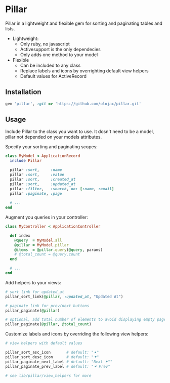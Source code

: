 # Pillar

Pillar in a lightweight and flexible gem for sorting and paginating tables and lists.

- Lightweight:
  - Only ruby, no javascript
  - Activesupport is the only dependecies
  - Only adds one method to your model
- Flexible
  - Can be included to any class
  - Replace labels and icons by overrighting default view helpers
  - Default values for ActiveRecord

## Installation

```ruby
gem 'pillar', :git => 'https://github.com/olojac/pillar.git'
```

## Usage

Include Pillar to the class you want to use. It dosn't need to be a model, pillar not depended on your models attributes.

Specify your sorting and paginating scopes:

```ruby
class MyModel < ApplicationRecord
  include Pillar

  pillar :sort,     :name
  pillar :sort,     :value
  pillar :sort,     :created_at
  pillar :sort,     :updated_at
  pillar :filter,   :search, on: [:name, :email]
  pillar :paginate, :page
    
  # ...
end
```

Augment you queries in your controller:

```ruby
class MyController < ApplicationController

  def index
    @query  = MyModel.all
    @pillar = MyModel.pillar
    @items  = @pillar.query(@query, params)
    # @total_count = @query.count
  end

  # ...
end
```

Add helpers to your views:

```ruby
# sort link for updated_at
pillar_sort_link(@pillar, :updated_at, "Updated At")

# paginate link for prev/next buttons
pillar_paginate(@pillar)

# optional, add total number of elements to avoid displaying empty pages
pillar_paginate(@pillar, @total_count)
```

Customize labels and icons by overriding the following view helpers:

```ruby
# view helpers with default values

pillar_sort_asc_icon       # default: "⯅"
pillar_sort_desc_icon      # default: "⯆"
pillar_paginate_next_label # default: "Next ⯈""
pillar_paginate_prev_label # default: "⯇ Prev"

# see lib/pillar/view_helpers for more
```
